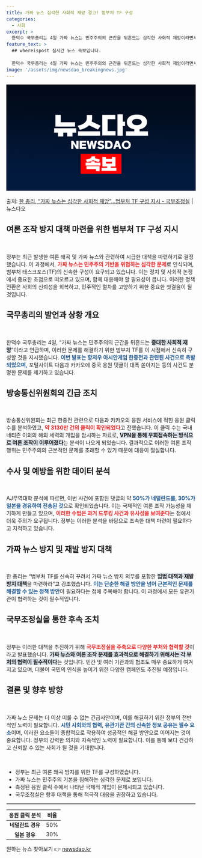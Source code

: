 ```yaml
---
title: 가짜 뉴스 심각한 사회적 재앙 경고! 범부처 TF 구성
categories:
  - 사회
excerpt: >
  한덕수 국무총리는 4일 가짜 뉴스는 민주주의의 근간을 뒤흔드는 심각한 사회적 재앙이라면서 이에 대한 대책을 …
feature_text: >
  ## whereispost 실시간 뉴스 속보입니다.

  한덕수 국무총리는 4일 가짜 뉴스는 민주주의의 근간을 뒤흔드는 심각한 사회적 재앙이라면서 이에 대한 대책을 …
image: '/assets/img/newsdao_breakingnews.jpg'
---
```


![뉴스다오 속보](/assets/img/newsdao_breakingnews.jpg)

<p>출처: <a href="https://newsdao.kr/2067" rel="dofollow">한 총리, “가짜 뉴스는 심각한 사회적 재앙”…범부처 TF 구성 지시 - 국무조정실</a> | 뉴스다오</p>

<h2 data-ke-size="size26">여론 조작 방지 대책 마련을 위한 범부처 TF 구성 지시</h2>

<p data-ke-size="size16">&nbsp;</p>

정부는 최근 발생한 여론 왜곡 및 가짜 뉴스와 관련하여 시급한 대책을 마련하기로 결정했습니다. 이 과정에서, <b><span style="color: #ee2323;">가짜 뉴스는 민주주의 기반을 위협하는 심각한 문제</span></b>로 인식되며, 범부처 태스크포스(TF)의 신속한 구성이 요구되고 있습니다. 이는 정치 및 사회적 논쟁에서 중요한 초점으로 떠오르고 있으며, 함께 대응해야 할 필요성이 큽니다. 이러한 정책 전환은 사회의 신뢰성을 회복하고, 민주적인 절차를 고양하기 위한 중요한 첫걸음이 될 것입니다.

<h2 data-ke-size="size26">국무총리의 발언과 상황 개요</h2>

<p data-ke-size="size16">&nbsp;</p>

한덕수 국무총리는 4일, “가짜 뉴스는 민주주의의 근간을 뒤흔드는 <b><span style="background-color: #21538527;">중대한 사회적 재앙</span></b>”이라고 언급하며, 이러한 문제를 해결하기 위한 범부처 TF를 이 시점에서 신속히 구성할 것을 지시했습니다. <b><span style="color: #1a5490;">이번 발표는 항저우 아시안게임 한중전과 관련된 사건으로 촉발되었으며,</span></b> 포털사이트 다음과 카카오에 중국 응원 댓글이 대폭 쏟아지는 등의 사건도 분명한 문제를 제기하고 있습니다. 

<h2 data-ke-size="size26">방송통신위원회의 긴급 조치</h2> 

<p data-ke-size="size16">&nbsp;</p>

방송통신위원회는 최근 한중전 관련으로 다음과 카카오의 응원 서비스에 적힌 응원 클릭 수를 분석하였고, <b><span style="color: #ee2323;">약 3130만 건의 클릭이 확인되었다</span></b>고 전했습니다. 이 클릭 수는 국내 네티즌 이외의 해외 세력의 개입을 암시하는 자료로, <b><span style="background-color: #21538527;">VPN을 통해 우회접속하는 방식으로 여론 조작이 이루어졌다</span></b>는 분석이 나오게 되었습니다. 결과적으로 이러한 여론 조작 행위는 민주주의의 근본적인 문제를 초래할 수 있기 때문에 대응이 절실합니다.

<h2 data-ke-size="size26">수사 및 예방을 위한 데이터 분석</h2>

<p data-ke-size="size16">&nbsp;</p>

AJ무역대학 분석에 따르면, 이번 사건에 포함된 댓글의 약 <b><span style="color: #1a5490;">50%가 네덜란드를, 30%가 일본을 경유하여 전송된 것</span></b>으로 확인되었습니다. 이는 국제적인 여론 조작 가능성을 제기하게 만들고 있으며, <b><span style="color: #ee2323;">이러한 수법은 과거 드루킹 사건과 유사성을 보여준다</span></b>는 점에서 더욱 주의가 요구됩니다. 정부는 이러한 분석을 바탕으로 조속한 대책 마련이 필요하다고 지적하고 있습니다. 

<h2 data-ke-size="size26">가짜 뉴스 방지 및 재발 방지 대책</h2>

<p data-ke-size="size16">&nbsp;</p>

한 총리는 “범부처 TF를 신속히 꾸려서 가짜 뉴스 방지 의무를 포함한 <b><span style="background-color: #21538527;">입법 대책과 재발 방지 대책</span></b>을 마련하라”고 강조했습니다. <b><span style="color: #1a5490;">이는 단순한 해결 방안을 넘어 근본적인 문제를 해결할 수 있는 정책 방안</span></b>이 필요하다는 점에 주목해야 합니다. 이 과정에서 모든 유관기관이 협력하는 것이 필수적입니다.

<h2 data-ke-size="size26">국무조정실을 통한 후속 조치</h2>

<p data-ke-size="size16">&nbsp;</p>

정부는 이러한 대책을 추진하기 위해 <b><span style="color: #ee2323;">국무조정실을 주축으로 다양한 부처와 협력할 것</span></b>이라고 발표했습니다. <b><span style="background-color: #21538527;">가짜 뉴스와 여론 조작 문제를 효과적으로 해결하기 위해서는 각 부처의 협력이 필수적이다</span></b>는 것입니다. 민간 및 여러 기관과의 협조도 매우 중요하게 여겨지고 있으며, 더불어 국민의 인식을 높이기 위한 다양한 캠페인도 추진될 예정입니다.

<h2 data-ke-size="size26">결론 및 향후 방향</h2>

<p data-ke-size="size16">&nbsp;</p>

가짜 뉴스 문제는 더 이상 미룰 수 없는 긴급사안이며, 이를 해결하기 위한 정부의 전반적인 노력이 필요합니다. <b><span style="color: #1a5490;">시민 사회와의 협력, 유관기관 간의 신속한 정보 공유는 필수 요소</span></b>이며, 이러한 요소들이 종합적으로 작용하여 성공적인 해결 방안으로 이어지는 것이 중요합니다. 정부의 강력한 의지와 지속적인 노력이 필요합니다. 이를 통해 보다 건강하고 신뢰할 수 있는 사회가 될 것을 기대합니다. 

<p data-ke-size="size16">&nbsp;</p>

<ul>
    <li>정부는 최근 여론 왜곡 방지를 위한 TF를 구성하였습니다.</li>
    <li>가짜 뉴스는 민주주의 기본을 침해하는 심각한 문제로 보입니다.</li>
    <li>측정된 응원 클릭 수에서 나타난 국제적 개입이 문제시되고 있습니다.</li>
    <li>국무조정실은 향후 대책을 통해 적극적 대응을 권장하고 있습니다.</li>
</ul>

<hr style="border: 1px solid #ccc;">

<table style="width: 100%; border-collapse: collapse;">
    <thead>
        <tr>
            <th style="text-align: center;">응원 클릭 분석</th>
            <th style="text-align: center;">비율</th>
        </tr>
    </thead>
    <tbody>
        <tr>
            <td style="text-align: center; height: 17px;"><b>네덜란드 경유</b></td>
            <td style="text-align: center; height: 17px;">50%</td>
        </tr>
        <tr>
            <td style="text-align: center; height: 17px;"><b>일본 경유</b></td>
            <td style="text-align: center; height: 17px;">30%</td>
        </tr>
    </tbody>
</table> 

원하는 뉴스 찾아보기 👉 <a href="https://newsdao.kr" rel="dofollow">newsdao.kr</a>


